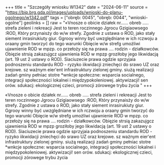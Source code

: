+++
title = "Szczegóły wniosku W1342"
date = "2024-06-11"
source = "https://bip.brg.gda.pl/images/uploads/wnioski-do-planu-ogolnego/w1342.pdf"
tags = ["obręb: 0045", "obręb: 0044", "wnioski-ogolne"]
geolinks = []
raw = "«Vnosze o obicie działek nr...... obreb ..... strefa zieleni i rekreacji Jest to teren roczinnego Jgrocu Gzigiaowsego :ROD, Który przynaisży do w/w strefy. Zgodnie z ustawa o ROD, jako stały siement inrasirukiuty giur. Ggrooy winny być uwzględniane w ich rczwoju a oraany gmin tworzyć do tego warunki Obięcie w/w strefg umożliwi ujawnienie ROD w mpzp. co przełoży się na prawa .... rodzin - działkowców. Obięzie strsią zakazujgcz ujawnienia ROD w mpzp groziłoby jego likwidacją (art. 19 ust 2 ustawy o ROD). Siaciuzecie prawa ogdzie sprzyjaia podnoszeniu standardu ROD - ryzyko iikwidacji zniechęci do srawo UZ oraz krejowe. sz ważnym eier'ent infrastruktury zielonej gminy. siużą realizacji zadań gminy pełniac stotre *wnkcje społeczne: wsparcia socialnego, integracji społeczności lokalnei i międzypokoleniowej. aktywizacji! sen orów. sdukacj: ekologicznej czieci, promocji zórowege trybu życia "
+++

«Vnosze o obicie działek nr...... obreb ..... strefa zieleni i rekreacji Jest to teren roczinnego
Jgrocu Gzigiaowsego :ROD, Który przynaisży do w/w strefy. Zgodnie z ustawa o ROD, jako stały siement
inrasirukiuty giur. Ggrooy winny być uwzględniane w ich rczwoju a oraany gmin tworzyć do tego warunki
Obięcie w/w strefg umożliwi ujawnienie ROD w mpzp. co przełoży się na prawa .... rodzin - działkowców.
Obięzie strsią zakazujgcz ujawnienia ROD w mpzp groziłoby jego likwidacją (art. 19 ust 2 ustawy o ROD).
Siaciuzecie prawa ogdzie sprzyjaia podnoszeniu standardu ROD - ryzyko iikwidacji zniechęci do
srawo UZ oraz krejowe. sz ważnym eier'ent infrastruktury zielonej gminy. siużą realizacji zadań gminy
pełniac stotre *wnkcje społeczne: wsparcia socialnego, integracji społeczności lokalnei i międzypokoleniowej.
aktywizacji! sen orów. sdukacj: ekologicznej czieci, promocji zórowege trybu życia




